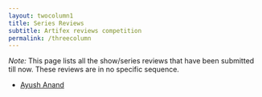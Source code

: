 ```yaml
---
layout: twocolumn1
title: Series Reviews
subtitle: Artifex reviews competition
permalink: /threecolumn
---
```

*Note:* This page lists all the show/series reviews that have been submitted till now. These reviews are in no specific sequence.

* [Ayush Anand](/revs/ayushanand)